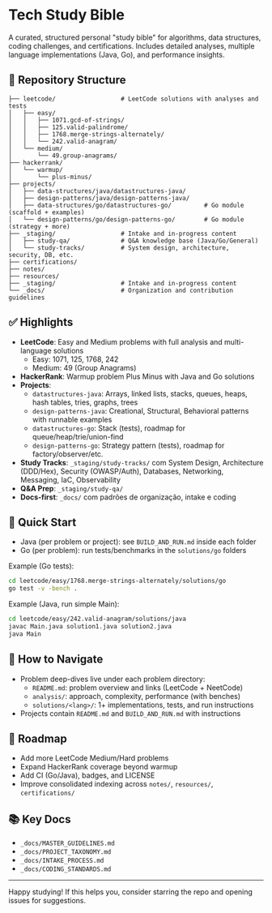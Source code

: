 # Tech Study Bible

A curated, structured personal "study bible" for algorithms, data structures, coding challenges, and certifications. Includes detailed analyses, multiple language implementations (Java, Go), and performance insights.

## 📁 Repository Structure
```
├── leetcode/                  # LeetCode solutions with analyses and tests
│   ├── easy/
│   │   ├── 1071.gcd-of-strings/
│   │   ├── 125.valid-palindrome/
│   │   ├── 1768.merge-strings-alternately/
│   │   └── 242.valid-anagram/
│   └── medium/
│       └── 49.group-anagrams/
├── hackerrank/
│   └── warmup/
│       └── plus-minus/
├── projects/
│   ├── data-structures/java/datastructures-java/
│   ├── design-patterns/java/design-patterns-java/
│   ├── data-structures/go/datastructures-go/         # Go module (scaffold + examples)
│   └── design-patterns/go/design-patterns-go/        # Go module (strategy + more)
├── _staging/                  # Intake and in-progress content
│   ├── study-qa/              # Q&A knowledge base (Java/Go/General)
│   └── study-tracks/          # System design, architecture, security, DB, etc.
├── certifications/
├── notes/
├── resources/
├── _staging/                  # Intake and in-progress content
└── _docs/                     # Organization and contribution guidelines
```

## ✅ Highlights
- **LeetCode**: Easy and Medium problems with full analysis and multi-language solutions
  - Easy: 1071, 125, 1768, 242
  - Medium: 49 (Group Anagrams)
- **HackerRank**: Warmup problem Plus Minus with Java and Go solutions
- **Projects**:
  - `datastructures-java`: Arrays, linked lists, stacks, queues, heaps, hash tables, tries, graphs, trees
  - `design-patterns-java`: Creational, Structural, Behavioral patterns with runnable examples
  - `datastructures-go`: Stack (tests), roadmap for queue/heap/trie/union-find
  - `design-patterns-go`: Strategy pattern (tests), roadmap for factory/observer/etc.
- **Study Tracks**: `_staging/study-tracks/` com System Design, Architecture (DDD/Hex), Security (OWASP/Auth), Databases, Networking, Messaging, IaC, Observability
- **Q&A Prep**: `_staging/study-qa/`
- **Docs-first**: `_docs/` com padrões de organização, intake e coding

## 🚀 Quick Start
- Java (per problem or project): see `BUILD_AND_RUN.md` inside each folder
- Go (per problem): run tests/benchmarks in the `solutions/go` folders

Example (Go tests):
```bash
cd leetcode/easy/1768.merge-strings-alternately/solutions/go
go test -v -bench .
```

Example (Java, run simple Main):
```bash
cd leetcode/easy/242.valid-anagram/solutions/java
javac Main.java solution1.java solution2.java
java Main
```

## 🔎 How to Navigate
- Problem deep-dives live under each problem directory:
  - `README.md`: problem overview and links (LeetCode + NeetCode)
  - `analysis/`: approach, complexity, performance (with benches)
  - `solutions/<lang>/`: 1+ implementations, tests, and run instructions
- Projects contain `README.md` and `BUILD_AND_RUN.md` with instructions

## 🧭 Roadmap
- Add more LeetCode Medium/Hard problems
- Expand HackerRank coverage beyond warmup
- Add CI (Go/Java), badges, and LICENSE
- Improve consolidated indexing across `notes/`, `resources/`, `certifications/`

## 📚 Key Docs
- `_docs/MASTER_GUIDELINES.md`
- `_docs/PROJECT_TAXONOMY.md`
- `_docs/INTAKE_PROCESS.md`
- `_docs/CODING_STANDARDS.md`

---
Happy studying! If this helps you, consider starring the repo and opening issues for suggestions.


